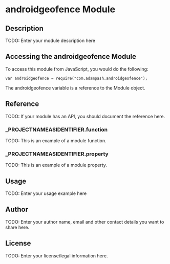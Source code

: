 # androidgeofence Module

## Description

TODO: Enter your module description here

## Accessing the androidgeofence Module

To access this module from JavaScript, you would do the following:

	var androidgeofence = require("com.adampash.androidgeofence");

The androidgeofence variable is a reference to the Module object.	

## Reference

TODO: If your module has an API, you should document
the reference here.

### ___PROJECTNAMEASIDENTIFIER__.function

TODO: This is an example of a module function.

### ___PROJECTNAMEASIDENTIFIER__.property

TODO: This is an example of a module property.

## Usage

TODO: Enter your usage example here

## Author

TODO: Enter your author name, email and other contact
details you want to share here. 

## License

TODO: Enter your license/legal information here.
